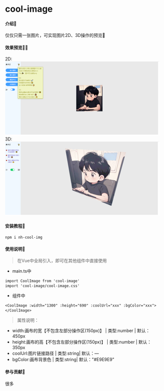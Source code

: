 # cool-image

#### 介绍🤔
仅仅只需一张图片，可实现图片2D、3D操作的预览🤪

#### 效果预览👨‍🚀
2D:
![输入图片说明](public/gitImgtwo.png)
3D:
![输入图片说明](public/gitImageThree.png.png)

#### 安装教程🚀
`npm i nh-cool-img`

#### 使用说明🍋

> 在Vue中全局引入，即可在其他组件中直接使用

- main.ts中

```
import CoolImage from 'cool-image'
import 'cool-image/cool-image.css'
```
- 组件中

```
<CoolImage :width="1300" :height="690" :coolUrl="xxx" :bgColor="xxx"></CoolImage>
```
> 属性说明：
- width:画布的宽【不包含左部分操作区(150px)】  |  类型:number  |  默认：450px    
- height:画布的高【不包含左部分操作区(150px)】  |  类型:number  |  默认：350px  
- coolUrl:图片链接路径  |  类型:string|  默认：—  
- bgColor:画布背景色  |  类型:string|  默认："#E9E9E9"  

#### 参与贡献🤖

很多


